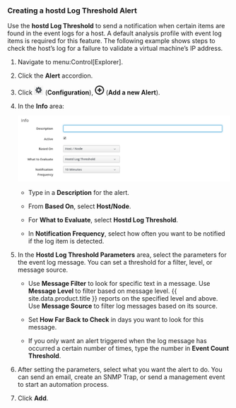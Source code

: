 ### Creating a hostd Log Threshold Alert

Use the **hostd Log Threshold** to send a notification when certain
items are found in the event logs for a host. A default analysis profile
with event log items is required for this feature. The following example
shows steps to check the host’s log for a failure to validate a virtual
machine’s IP address.

1.  Navigate to menu:Control\[Explorer\].

2.  Click the **Alert** accordion.

3.  Click ![1847](/images/1847.png) (**Configuration**),
    ![1862](/images/1862.png) (**Add a new Alert**).

4.  In the **Info** area:

    ![hostdlogalert](/images/hostdlogalert.png)

      - Type in a **Description** for the alert.

      - From **Based On**, select **Host/Node**.

      - For **What to Evaluate**, select **Hostd Log Threshold**.

      - In **Notification Frequency**, select how often you want to be
        notified if the log item is detected.

5.  In the **Hostd Log Threshold Parameters** area, select the
    parameters for the event log message. You can set a threshold for a
    filter, level, or message source.

      - Use **Message Filter** to look for specific text in a message.
        Use **Message Level** to filter based on message level.
        {{ site.data.product.title }} reports on the specified level and above. Use
        **Message Source** to filter log messages based on its source.

      - Set **How Far Back to Check** in days you want to look for this
        message.

      - If you only want an alert triggered when the log message has
        occurred a certain number of times, type the number in **Event
        Count Threshold**.

6.  After setting the parameters, select what you want the alert to do.
    You can send an email, create an SNMP Trap, or send a management
    event to start an automation process.

7.  Click **Add**.
